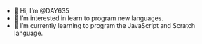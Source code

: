 - 👋 Hi, I’m @DAY635
- 👀 I’m interested in learn to program new languages.
- 🌱 I’m currently learning to program the JavaScript and Scratch language.
